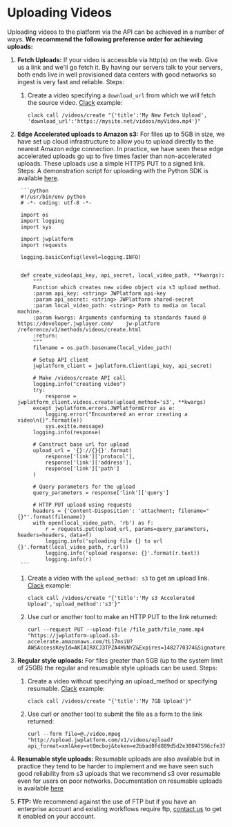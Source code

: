 # Uploading Videos

Uploading videos to the platform via the API can be achieved in a number of ways. **We recommend the following preference order for achieving uploads:**

1. **Fetch Uploads:** If your video is accessible via http(s) on the web. Give us a link and we'll go fetch it. By having our servers talk to your servers, both ends live in well provisioned data centers with good networks so ingest is very fast and reliable. Steps:
    1. Create a video specifying a ``download_url`` from which we will fetch the source video. [Clack](https://github.com/rmnl/clack) example:

        ```
        clack call /videos/create "{'title':'My New Fetch Upload', 'download_url':'https://mysite.net/videos/myVideo.mp4'}"
        ```

2. **Edge Accelerated uploads to Amazon s3:** For files up to 5GB in size, we have set up cloud infrastructure to allow you to upload directly to the nearest Amazon edge connection. In practice, we have seen these edge accelerated uploads go up to five times faster than non-accelerated uploads. These uploads use a simple HTTPS PUT to a signed link. Steps:
    A demonstration script for uploading with the Python SDK is available [here](https://github.com/jwplayer/jwplatform-py/blob/master/examples/video_s3_create.py).

        ```python
        #!/usr/bin/env python
        # -*- coding: utf-8 -*-
        
        import os
        import logging
        import sys
        
        import jwplatform
        import requests
        
        logging.basicConfig(level=logging.INFO)
        
        
        def create_video(api_key, api_secret, local_video_path, **kwargs):
            """
            Function which creates new video object via s3 upload method.
            :param api_key: <string> JWPlatform api-key
            :param api_secret: <string> JWPlatform shared-secret
            :param local_video_path: <string> Path to media on local machine.
            :param kwargs: Arguments conforming to standards found @ https://developer.jwplayer.com/    jw-platform /reference/v1/methods/videos/create.html
            :return:
            """
            filename = os.path.basename(local_video_path)
        
            # Setup API client
            jwplatform_client = jwplatform.Client(api_key, api_secret)
        
            # Make /videos/create API call
            logging.info("creating video")
            try:
                response = jwplatform_client.videos.create(upload_method='s3', **kwargs)
            except jwplatform.errors.JWPlatformError as e:
                logging.error("Encountered an error creating a video\n{}".format(e))
                sys.exit(e.message)
            logging.info(response)
        
            # Construct base url for upload
            upload_url = '{}://{}{}'.format(
                response['link']['protocol'],
                response['link']['address'],
                response['link']['path']
            )
        
            # Query parameters for the upload
            query_parameters = response['link']['query']
        
            # HTTP PUT upload using requests
            headers = {'Content-Disposition': 'attachment; filename="{}"'.format(filename)}
            with open(local_video_path, 'rb') as f:
                r = requests.put(upload_url, params=query_parameters, headers=headers, data=f)
                logging.info('uploading file {} to url {}'.format(local_video_path, r.url))
                logging.info('upload response: {}'.format(r.text))
                logging.info(r)
        ```

    1. Create a video with the `upload_method: s3` to get an upload link. [Clack](https://github.com/rmnl/clack) example:

        ```
        clack call /videos/create "{'title':'My s3 Accelerated Upload','upload_method':'s3'}"
        ```

    2. Use curl or another tool to make an HTTP PUT to the link returned:

        ```
        curl --request PUT --upload-file /file_path/file_name.mp4 "https://jwplatform-upload.s3-accelerate.amazonaws.com/tL17msiU?AWSAccessKeyId=AKIAIRXCJ3TPZA4HVNYZ&Expires=1482770374&Signature=1%2Fl%2BL6%2FyOE05dNEbXHW8sw7TGF4%3D"
        ```

3. **Regular style uploads:** For files greater than 5GB (up to the system limit of 25GB) the regular and resumable style uploads can be used. Steps:
    1. Create a video without specifying an upload_method or specifying resumable. [Clack](https://github.com/rmnl/clack) example:

        ```
        clack call /videos/create "{'title':'My 7GB Upload'}"
        ```

    2. Use curl or another tool to submit the file as a form to the link returned:

        ```
        curl --form file=@./video.mpeg "http://upload.jwplatform.com/v1/videos/upload?api_format=xml&key=vtQmcboj&token=e2bbad0fd889d5d2e30047596cfe3789778257d2"
        ```

4. **Resumable style uploads:** Resumable uploads are also available but in practice they tend to be harder to implement and we have seen such good reliability from s3 uploads that we recommend s3 over resumable even for users on poor networks. Documentation on resumable uploads is available [here](https://developer.jwplayer.com/jw-platform/reference/v1/resumable_uploads.html)

5. **FTP:** We recommend against the use of FTP but if you have an enterprise account and existing workflows require ftp, [contact us](https://www.jwplayer.com/contact-us/?utm_source=developer&utm_medium=CTA&utm_campaign=platform-docs) to get it enabled on your account.
